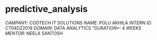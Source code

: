 # predictive_analysis
*CAMPANY*: CODTECH IT SOLUTIONS
*NAME*: POLU AKHILA
*INTERN ID*: CT04DZ2019 
*DOMAIN*: DATA ANALYTICS
"DURATION*: 4 WEEKS
*MENTOR*: NEELA SANTOSH
